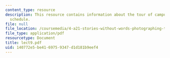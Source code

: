 ```yaml
---
content_type: resource
description: This resource contains information about the tour of campus art and tour
  schedule.
file: null
file_location: /coursemedia/4-a21-stories-without-words-photographing-the-first-year-fall-2006/140772e5be4169759347d1d181b9eef4_lect9.pdf
file_type: application/pdf
resourcetype: Document
title: lect9.pdf
uid: 140772e5-be41-6975-9347-d1d181b9eef4
---
```


